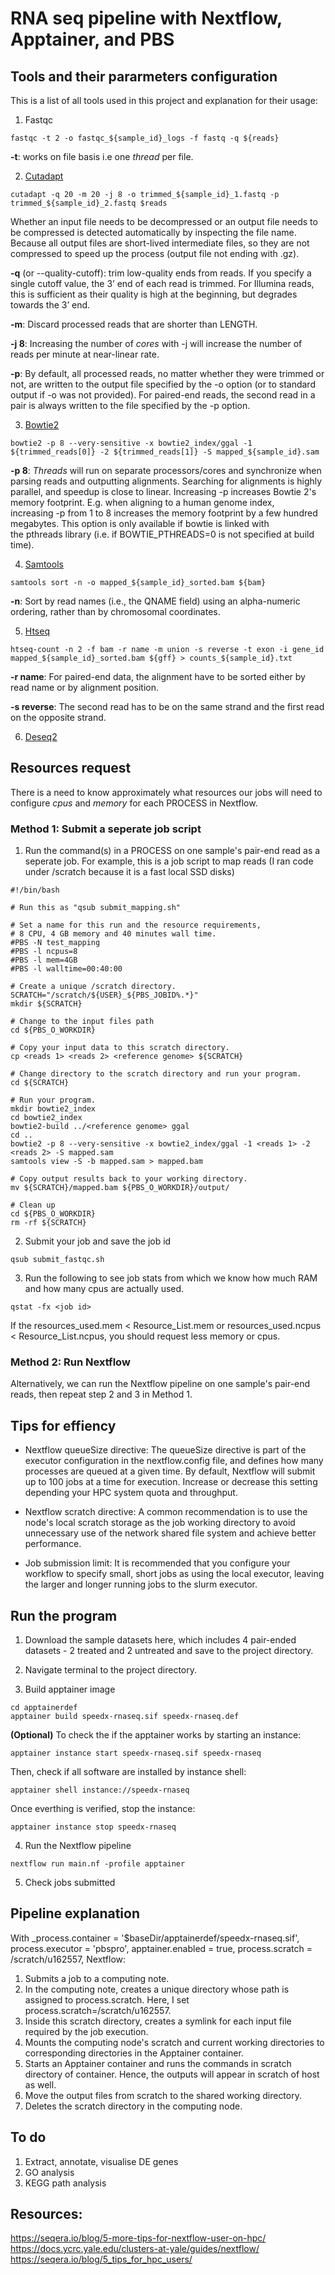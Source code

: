 # RNA seq pipeline with Nextflow, Apptainer, and PBS 

## Tools and their pararmeters configuration 

This is a list of all tools used in this project and explanation for their usage: 

1. Fastqc

```
fastqc -t 2 -o fastqc_${sample_id}_logs -f fastq -q ${reads}
```
__-t__: works on file basis i.e one _thread_ per file. 

2. [Cutadapt](https://cutadapt.readthedocs.io/en/v4.8/guide.html#basic-usage)

```
cutadapt -q 20 -m 20 -j 8 -o trimmed_${sample_id}_1.fastq -p trimmed_${sample_id}_2.fastq $reads
```

Whether an input file needs to be decompressed or an output file needs to be compressed is detected automatically by inspecting the file name. Because all output files are short-lived intermediate files, so they are not compressed to speed up the process (output file not ending with .gz). 

__-q__ (or --quality-cutoff): trim low-quality ends from reads. If you specify a single cutoff value, the 3’ end of each read is trimmed. For Illumina reads, this is sufficient as their quality is high at the beginning, but degrades towards the 3’ end.

__-m__: Discard processed reads that are shorter than LENGTH.

__-j 8__: Increasing the number of _cores_ with -j will increase the number of reads per minute at near-linear rate.

__-p__: By default, all processed reads, no matter whether they were trimmed or not, are written to the output file specified by the -o option (or to standard output if -o was not provided). For paired-end reads, the second read in a pair is always written to the file specified by the -p option.

3. [Bowtie2](https://bowtie-bio.sourceforge.net/bowtie2/manual.shtml)

```
bowtie2 -p 8 --very-sensitive -x bowtie2_index/ggal -1 ${trimmed_reads[0]} -2 ${trimmed_reads[1]} -S mapped_${sample_id}.sam
```
__-p 8__: _Threads_ will run on separate processors/cores and synchronize when parsing reads and outputting alignments. Searching for alignments is highly parallel, and speedup is close to linear. Increasing -p increases Bowtie 2's memory footprint. E.g. when aligning to a human genome index, increasing -p from 1 to 8 increases the memory footprint by a few hundred megabytes. This option is only available if bowtie is linked with the pthreads library (i.e. if BOWTIE_PTHREADS=0 is not specified at build time).

4. [Samtools](https://www.htslib.org/doc/samtools-sort.html)

```
samtools sort -n -o mapped_${sample_id}_sorted.bam ${bam} 
```

__-n__: Sort by read names (i.e., the QNAME field) using an alpha-numeric ordering, rather than by chromosomal coordinates. 

5. [Htseq](https://htseq.readthedocs.io/en/release_0.11.1/count.html)

```
htseq-count -n 2 -f bam -r name -m union -s reverse -t exon -i gene_id mapped_${sample_id}_sorted.bam ${gff} > counts_${sample_id}.txt
```

__-r name__: For paired-end data, the alignment have to be sorted either by read name or by alignment position. 

__-s reverse__: The second read has to be on the same strand and the first read on the opposite strand. 

6. [Deseq2](https://master.bioconductor.org/packages/release/workflows/vignettes/rnaseqGene/inst/doc/rnaseqGene.html)

## Resources request

There is a need to know approximately what resources our jobs will need to configure _cpus_ and _memory_ for each PROCESS in Nextflow.

### Method 1: Submit a seperate job script

1. Run the command(s) in a PROCESS on one sample's pair-end read as a seperate job. For example, this is a job script to map reads (I ran code under /scratch because it is a fast local SSD disks)
```
#!/bin/bash

# Run this as "qsub submit_mapping.sh"

# Set a name for this run and the resource requirements,
# 8 CPU, 4 GB memory and 40 minutes wall time.
#PBS -N test_mapping
#PBS -l ncpus=8
#PBS -l mem=4GB
#PBS -l walltime=00:40:00

# Create a unique /scratch directory.
SCRATCH="/scratch/${USER}_${PBS_JOBID%.*}"
mkdir ${SCRATCH}

# Change to the input files path
cd ${PBS_O_WORKDIR}

# Copy your input data to this scratch directory.
cp <reads 1> <reads 2> <reference genome> ${SCRATCH}

# Change directory to the scratch directory and run your program.
cd ${SCRATCH}

# Run your program.
mkdir bowtie2_index
cd bowtie2_index
bowtie2-build ../<reference genome> ggal 
cd .. 
bowtie2 -p 8 --very-sensitive -x bowtie2_index/ggal -1 <reads 1> -2 <reads 2> -S mapped.sam
samtools view -S -b mapped.sam > mapped.bam

# Copy output results back to your working directory. 
mv ${SCRATCH}/mapped.bam ${PBS_O_WORKDIR}/output/

# Clean up
cd ${PBS_O_WORKDIR}
rm -rf ${SCRATCH}
```

2. Submit your job and save the job id

```
qsub submit_fastqc.sh
```

3. Run the following to see job stats from which we know how much RAM and how many cpus are actually used. 

```
qstat -fx <job id>
```
If the resources_used.mem < Resource_List.mem or resources_used.ncpus < Resource_List.ncpus, you should request less memory or cpus. 

### Method 2: Run Nextflow

Alternatively, we can run the Nextflow pipeline on one sample's pair-end reads, then repeat step 2 and 3 in Method 1. 

## Tips for effiency 

- Nextflow queueSize directive: The queueSize directive is part of the executor configuration in the nextflow.config file, and defines how many processes are queued at a given time. By default, Nextflow will submit up to 100 jobs at a time for execution. Increase or decrease this setting depending your HPC system quota and throughput. 

- Nextflow scratch directive: A common recommendation is to use the node's local scratch storage as the job working directory to avoid unnecessary use of the network shared file system and achieve better performance.

- Job submission limit: It is recommended that you configure your workflow to specify small, short jobs as using the local executor, leaving the larger and longer running jobs to the slurm executor.

## Run the program

1. Download the sample datasets here, which includes 4 pair-ended datasets - 2 treated and 2 untreated and save to the project directory.

2. Navigate terminal to the project directory.

3. Build apptainer image 

```
cd apptainerdef
apptainer build speedx-rnaseq.sif speedx-rnaseq.def
```

__(Optional)__ To check the if the apptainer works by starting an instance:

```
apptainer instance start speedx-rnaseq.sif speedx-rnaseq
```

Then, check if all software are installed by instance shell:

```
apptainer shell instance://speedx-rnaseq
```

Once everthing is verified, stop the instance: 
```
apptainer instance stop speedx-rnaseq
```

4. Run the Nextflow pipeline

```
nextflow run main.nf -profile apptainer
```

5. Check jobs submitted 

## Pipeline explanation 

With _process.container = '$baseDir/apptainerdef/speedx-rnaseq.sif', process.executor = 'pbspro', apptainer.enabled = true, process.scratch = /scratch/u162557, Nextflow: 

1. Submits a job to a computing note. 
2. In the computing note, creates a unique directory whose path is assigned to process.scratch. Here, I set process.scratch=/scratch/u162557.
3. Inside this scratch directory, creates a symlink for each input file required by the job execution. 
4. Mounts the computing node's scratch and current working directories to corresponding directories in the Apptainer container. 
5. Starts an Apptainer container and runs the commands in scratch directory of container. Hence, the outputs will appear in scratch of host as well. 
6. Move the output files from scratch to the shared working directory.
7. Deletes the scratch directory in the computing node.

## To do 
1. Extract, annotate, visualise DE genes
2. GO analysis
3. KEGG path analysis

## Resources: 

https://seqera.io/blog/5-more-tips-for-nextflow-user-on-hpc/
https://docs.ycrc.yale.edu/clusters-at-yale/guides/nextflow/
https://seqera.io/blog/5_tips_for_hpc_users/

